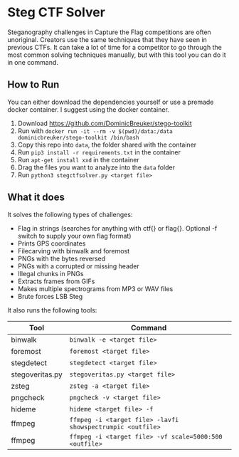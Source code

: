 # Steg CTF Solver

Steganography challenges in Capture the Flag competitions are often unoriginal. Creators use the same techniques that they have seen in previous CTFs. It can take a lot of time for a competitor to go through the most common solving techniques manually, but with this tool you can do it in one command.


## How to Run
You can either download the dependencies yourself or use a premade docker container. I suggest using the docker container.
 1. Download https://github.com/DominicBreuker/stego-toolkit
 2. Run with `docker run -it --rm -v $(pwd)/data:/data dominicbreuker/stego-toolkit /bin/bash`
 3. Copy this repo into `data`, the folder shared with the container
 4. Run `pip3 install -r requirements.txt` in the container
 5. Run `apt-get install xxd` in the container
 6. Drag the files you want to analyze into the `data` folder
 7. Run `python3 stegctfsolver.py <target file>`
 
## What it does
It solves the following types of challenges:
 - Flag in strings (searches for anything with ctf{} or flag{}. Optional -f switch to supply your own flag format)
 - Prints GPS coordinates
 - Filecarving with binwalk and foremost
 - PNGs with the bytes reversed
 - PNGs with a corrupted or missing header
 - Illegal chunks in PNGs
 - Extracts frames from GIFs
 - Makes multiple spectrograms from MP3 or WAV files
 - Brute forces LSB Steg

It also runs the following tools:


|  Tool  | Command |
|----------------|--------------------------|
| binwalk  | `binwalk -e <target file>`  |
| foremost| `foremost <target file>` |
| stegdetect| `stegdetect <target file>` |
| stegoveritas.py| `stegoveritas.py <target file>` |
| zsteg| `zsteg -a <target file>` |
| pngcheck| `pngcheck -v <target file>` |
| hideme | `hideme <target file> -f`|
|ffmpeg | `ffmpeg -i <target file> -lavfi showspectrumpic <outfile>`|
|ffmpeg | `ffmpeg -i <target file> -vf scale=5000:500 <outfile>`|
